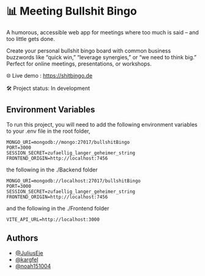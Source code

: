 
# 📊 Meeting Bullshit Bingo

A humorous, accessible web app for meetings where too much is said – and too little gets done.

Create your personal bullshit bingo board with common business buzzwords like “quick win,” “leverage synergies,” or “we need to think big.” Perfect for online meetings, presentations, or workshops.

🌐 Live demo : https://shitbingo.de

🛠️ Project status: In development


## Environment Variables

To run this project, you will need to add the following environment variables to your .env file in the root folder, 

```
MONGO_URI=mongodb://mongo:27017/bullshitBingo
PORT=3000
SESSION_SECRET=zufaellig_langer_geheimer_string
FRONTEND_ORIGIN=http://localhost:7456
```



the following in the ./Backend folder

```
MONGO_URI=mongodb://localhost:27017/bullshitBingo
PORT=3000
SESSION_SECRET=zufaellig_langer_geheimer_string
FRONTEND_ORIGIN=http://localhost:7456
```

and the following in the ./Frontend folder

```
VITE_API_URL=http://localhost:3000
```
## Authors

- [@JuliusEje](https://github.com/JuliusEje)
- [@kargfel](https://github.com/kargfel)
- [@noah151004](https://github.com/noah151004)
